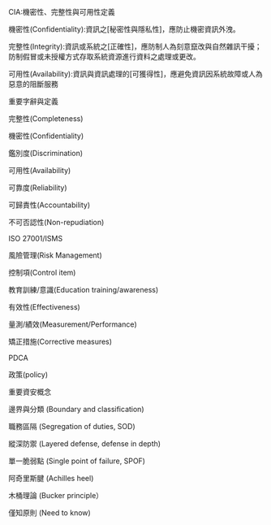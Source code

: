 CIA:機密性、完整性與可用性定義

機密性(Confidentiality):資訊之[秘密性與隱私性]，應防止機密資訊外洩。

完整性(Integrity):資訊或系統之[正確性]，應防制人為刻意竄改與自然雜訊干擾；防制假冒或未授權方式存取系統資源進行資料之處理或更改。

可用性(Availability):資訊與資訊處理的[可獲得性]，應避免資訊因系統故障或人為惡意的阻斷服務

重要字辭與定義

完整性(Completeness)   

機密性(Confidentiality)

鑑別度(Discrimination)

可用性(Availability)

可靠度(Reliability)

可歸責性(Accountability)

不可否認性(Non-repudiation)

ISO 27001/ISMS 

風險管理(Risk Management)

控制項(Control item)

教育訓練/意識(Education training/awareness)

有效性(Effectiveness)

量測/績效(Measurement/Performance)

矯正措施(Corrective measures)

PDCA 

政策(policy)

重要資安概念


邊界與分類 (Boundary and classification)

職務區隔 (Segregation of duties, SOD)

縱深防禦 (Layered defense, defense in depth)

單一脆弱點 (Single point of failure, SPOF)

阿奇里斯腱 (Achilles heel)

木桶理論 (Bucker principle）

僅知原則 (Need to know)














